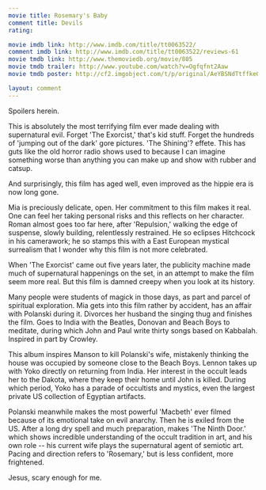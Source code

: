 ```yaml
---
movie title: Rosemary's Baby
comment title: Devils
rating: 

movie imdb link: http://www.imdb.com/title/tt0063522/
comment imdb link: http://www.imdb.com/title/tt0063522/reviews-61
movie tmdb link: http://www.themoviedb.org/movie/805
movie tmdb trailer: http://www.youtube.com/watch?v=Ogfqfnt2Aaw
movie tmdb poster: http://cf2.imgobject.com/t/p/original/AeYBSNdTtffkeQ3q0YGpo6VQQ21.jpg

layout: comment
---
```


Spoilers herein.

This is absolutely the most terrifying film ever made dealing with supernatural evil. Forget 'The Exorcist,' that's kid stuff. Forget the hundreds of 'jumping out of the dark' gore pictures. 'The Shining'? effete. This has guts like the old horror radio shows used to because I can imagine something worse than anything you can make up and show with rubber and catsup.

And surprisingly, this film has aged well, even improved as the hippie era is now long gone.

Mia is preciously delicate, open. Her commitment to this film makes it real. One can feel her taking personal risks and this reflects on her character. Roman almost goes too far here, after 'Repulsion,' walking the edge of suspense, slowly building, relentlessly restrained. He so eclipses Hitchcock in his camerawork; he so stamps this with a East European mystical surrealism that I wonder why this film is not more celebrated.

When 'The Exorcist' came out five years later, the publicity machine made much of supernatural happenings on the set, in an attempt to make the film seem more real. But this film is damned creepy when you look at its history.

Many people were students of magick in those days, as part and parcel of spiritual exploration. Mia gets into this film rather by accident, has an affair with Polanski during it. Divorces her husband the singing thug and finishes the film. Goes to India with the Beatles, Donovan and Beach Boys to meditate, during which John and Paul write thirty songs based on Kabbalah. Inspired in part by Crowley.

This album inspires Manson to kill Polanski's wife, mistakenly thinking the house was occupied by someone close to the Beach Boys. Lennon takes up with Yoko directly on returning from India. Her interest in the occult leads her to the Dakota, where they keep their home until John is killed. During which period, Yoko has a parade of occultists and mystics, even the largest private US collection of Egyptian artifacts.

Polanski meanwhile makes the most powerful 'Macbeth' ever filmed because of its emotional take on evil anarchy. Then he is exiled from the US. After a long dry spell and much preparation, makes 'The Ninth Door.' which shows incredible understanding of the occult tradition in art, and his own role -- his current wife plays the supernatural agent of semiotic art. Pacing and direction refers to 'Rosemary,' but is less confident, more frightened.

Jesus, scary enough for me.